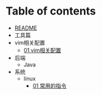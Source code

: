 # Table of contents

- [README](README.md)
-  工具篇
  - vim相关配置
    - [01 vim相关配置](工具篇/vim相关配置/01-vimrc相关配置.md)
- 后端
  - Java
- 系统
  - linux
    - [01 常用的指令](系统篇/linux/01-linux用到的命令.md)

